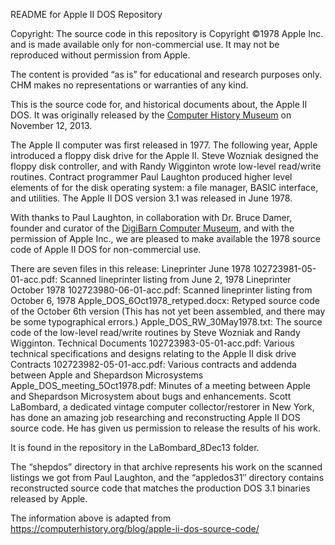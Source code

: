 README for Apple II DOS Repository  

Copyright: The source code in this repository is Copyright ©1978 Apple Inc. and is made available only for non-commercial use. It may not be reproduced without permission from Apple.   

The content is provided “as is” for educational and research purposes only. CHM makes no representations or warranties of any kind.  

This is the source code for, and historical documents about, the Apple II DOS. It was originally released by the [Computer History Museum](https://computerhistory.org/) on November 12, 2013.

The Apple II computer was first released in 1977. The following year, Apple introduced a floppy disk drive for the Apple II. Steve Wozniak designed the floppy disk controller, and with Randy Wigginton wrote low-level read/write routines. Contract programmer Paul Laughton produced higher level elements of for the disk operating system: a file manager, BASIC interface, and utilities. The Apple II DOS version 3.1 was released in June 1978.

With thanks to Paul Laughton, in collaboration with Dr. Bruce Damer, founder and curator of the [DigiBarn Computer Museum](http://www.digibarn.com/), and with the permission of Apple Inc., we are pleased to make available the 1978 source code of Apple II DOS for non-commercial use. 

There are seven files in this release:
Lineprinter June 1978 102723981-05-01-acc.pdf: Scanned lineprinter listing from June 2, 1978
Lineprinter October 1978 102723980-06-01-acc.pdf: Scanned lineprinter listing from October 6, 1978
Apple_DOS_6Oct1978_retyped.docx: Retyped source code of the October 6th version (This has not yet been assembled, and there may be some typographical errors.)
Apple_DOS_RW_30May1978.txt: The source code of the low-level read/write routines by Steve Wozniak and Randy Wigginton.
Technical Documents 102723983-05-01-acc.pdf: Various technical specifications and designs relating to the Apple II disk drive
Contracts 102723982-05-01-acc.pdf: Various contracts and addenda between Apple and Shepardson Microsystems
Apple_DOS_meeting_5Oct1978.pdf: Minutes of a meeting between Apple and Shepardson Microsystem about bugs and enhancements. 
Scott LaBombard, a dedicated vintage computer collector/restorer in New York, has done an amazing job researching and reconstructing Apple II DOS source code. He has given us permission to release the results of his work.

It is found in the repository in the LaBombard_8Dec13 folder. 

The “shepdos” directory in that archive represents his work on the scanned listings we got from Paul Laughton, and the “appledos31″ directory contains reconstructed source code that matches the production DOS 3.1 binaries released by Apple. 

The information above is adapted from https://computerhistory.org/blog/apple-ii-dos-source-code/








